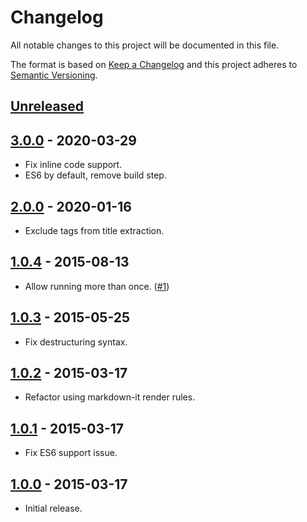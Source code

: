 # Changelog
All notable changes to this project will be documented in this file.

The format is based on [Keep a Changelog](http://keepachangelog.com/en/1.0.0/)
and this project adheres to [Semantic Versioning](http://semver.org/spec/v2.0.0.html).

## [Unreleased]

## [3.0.0] - 2020-03-29
* Fix inline code support.
* ES6 by default, remove build step.

## [2.0.0] - 2020-01-16
* Exclude tags from title extraction.

## [1.0.4] - 2015-08-13
* Allow running more than once. ([#1])

## [1.0.3] - 2015-05-25
* Fix destructuring syntax.

## [1.0.2] - 2015-03-17
* Refactor using markdown-it render rules.

## [1.0.1] - 2015-03-17
* Fix ES6 support issue.

## [1.0.0] - 2015-03-17
* Initial release.

[Unreleased]: https://github.com/valeriangalliat/markdown-it-title/compare/v3.0.0...HEAD
[3.0.0]: https://github.com/valeriangalliat/markdown-it-title/compare/v2.0.0...v3.0.0
[2.0.0]: https://github.com/valeriangalliat/markdown-it-title/compare/v1.0.4...v2.0.0
[1.0.4]: https://github.com/valeriangalliat/markdown-it-title/compare/v1.0.3...v1.0.4
[1.0.3]: https://github.com/valeriangalliat/markdown-it-title/compare/v1.0.2...v1.0.3
[1.0.2]: https://github.com/valeriangalliat/markdown-it-title/compare/v1.0.1...v1.0.2
[1.0.1]: https://github.com/valeriangalliat/markdown-it-title/compare/v1.0.0...v1.0.1
[1.0.0]: https://github.com/valeriangalliat/markdown-it-title/tree/v1.0.0

[#1]: https://github.com/valeriangalliat/markdown-it-title/issues/1

